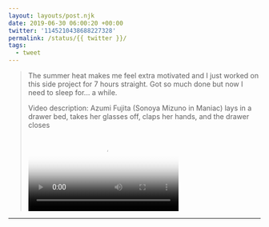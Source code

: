 ```yaml
---
layout: layouts/post.njk
date: 2019-06-30 06:00:20 +00:00
twitter: '1145210438688227328'
permalink: /status/{{ twitter }}/
tags: 
  - tweet
---
```


> The summer heat makes me feel extra motivated and I just worked on this side project for 7 hours straight. Got so much done but now I need to sleep for... a while. 
> 
> <p class="sr-only">Video description: Azumi Fujita (Sonoya Mizuno in Maniac) lays in a drawer bed, takes her glasses off, claps her hands, and the drawer closes</p>
> 
> <video controls loop preload="metadata" poster="/img/D-SairSUIAUW6CS.jpg"><source src="/img/1145210438688227328-D-SairSUIAUW6CS.mp4">Your browser does not support the video tag.</video>

---

